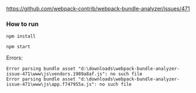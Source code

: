<https://github.com/webpack-contrib/webpack-bundle-analyzer/issues/471>

### How to run

```shell
npm install

npm start
```

Errors:

```text
Error parsing bundle asset "d:\downloads\webpack-bundle-analyzer-issue-471\www\js\vendors.1989a8af.js": no such file
Error parsing bundle asset "d:\downloads\webpack-bundle-analyzer-issue-471\www\js\app.f747955a.js": no such file
```
